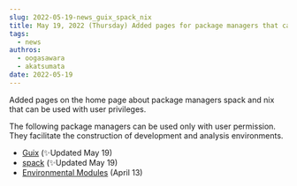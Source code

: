 ```yaml
---
slug: 2022-05-19-news_guix_spack_nix
title: May 19, 2022 (Thursday) Added pages for package managers that can be run with user permission
tags:
  - news
authros:
  - oogasawara
  - akatsumata
date: 2022-05-19
---
```


Added pages on the home page about package managers spack and nix that can be used with user privileges.

The following package managers can be used only with user permission. They facilitate the construction of development and analysis environments.

- [Guix](/software/guix) (&#x2728;Updated May 19)
- [spack](/software/spack/install_spack) (&#x2728;Updated May 19)
- [Environmental Modules](/software/environmental_modules/) (April 13)

